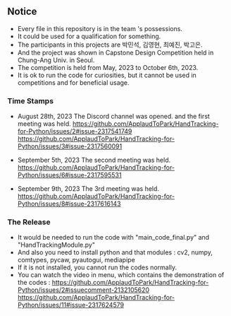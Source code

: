 ## Notice
- Every file in this repository is in the team <Fancy Child>'s possessions.
- It could be used for a qualification for something.
- The participants in this projects are 박민석, 김영현, 최예진, 박고은.
- And the project was shown in Capstone Design Competition held in Chung-Ang Univ. in Seoul.
- The competition is held from May, 2023 to October 6th, 2023.
- It is ok to run the code for curiosities, but it cannot be used in competitions and for beneficial usage.


### Time Stamps
- August 28th, 2023    The Discord channel was opened. and the first meeting was held.
  https://github.com/ApplaudToPark/HandTracking-for-Python/issues/2#issue-2317541749
  https://github.com/ApplaudToPark/HandTracking-for-Python/issues/3#issue-2317560091
  
- September 5th, 2023  The second meeting was held.
  https://github.com/ApplaudToPark/HandTracking-for-Python/issues/6#issue-2317595531
  
- September 9th, 2023  The 3rd meeting was held.
  https://github.com/ApplaudToPark/HandTracking-for-Python/issues/8#issue-2317616143


### The Release
- It would be needed to run the code with "main_code_final.py" and "HandTrackingModule.py"
- And also you need to install python and that modules :
  cv2, numpy, comtypes, pycaw, pyautogui, mediapipe
- If it is not installed, you cannot run the codes normally.
- You can watch the video in <issue> menu, which contains the demonstration of the codes :
  https://github.com/ApplaudToPark/HandTracking-for-Python/issues/2#issuecomment-2132105620
  https://github.com/ApplaudToPark/HandTracking-for-Python/issues/11#issue-2317624579
  
